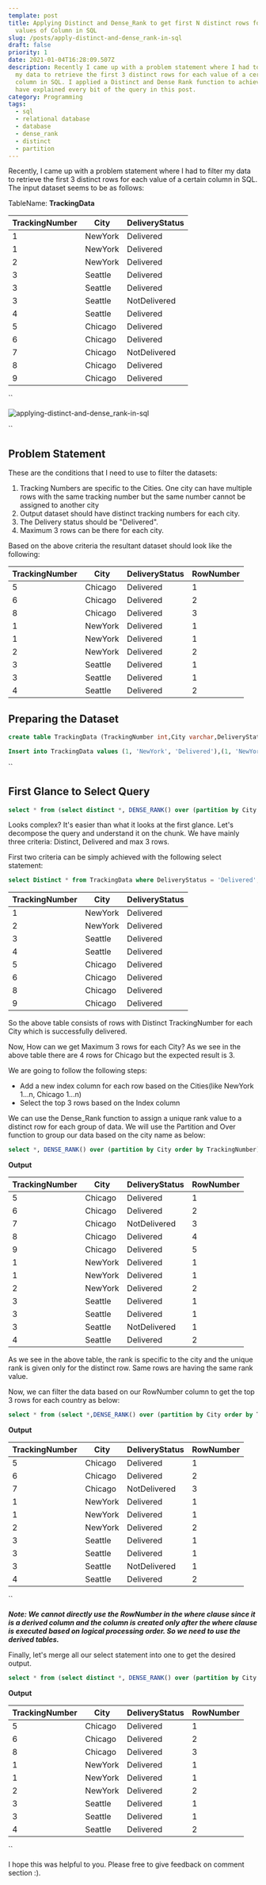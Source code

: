 ```yaml
---
template: post
title: Applying Distinct and Dense_Rank to get first N distinct rows for each
  values of Column in SQL
slug: /posts/apply-distinct-and-dense_rank-in-sql
draft: false
priority: 1
date: 2021-01-04T16:28:09.507Z
description: Recently I came up with a problem statement where I had to filter
  my data to retrieve the first 3 distinct rows for each value of a certain
  column in SQL. I applied a Distinct and Dense Rank function to achieve this. I
  have explained every bit of the query in this post.
category: Programming
tags:
  - sql
  - relational database
  - database
  - dense_rank
  - distinct
  - partition
---
```

Recently, I came up with a problem statement where I had to filter my data to retrieve the first 3 distinct rows for each value of a certain column in SQL. The input dataset seems to be as follows:

TableName: **TrackingData**

| TrackingNumber | City    | DeliveryStatus |
| -------------- | ------- | -------------- |
| 1              | NewYork | Delivered      |
| 1              | NewYork | Delivered      |
| 2              | NewYork | Delivered      |
| 3              | Seattle | Delivered      |
| 3              | Seattle | Delivered      |
| 3              | Seattle | NotDelivered   |
| 4              | Seattle | Delivered      |
| 5              | Chicago | Delivered      |
| 6              | Chicago | Delivered      |
| 7              | Chicago | NotDelivered   |
| 8              | Chicago | Delivered      |
| 9              | Chicago | Delivered      |

``

![applying-distinct-and-dense_rank-in-sql](/media/optimized-caspar-camille-rubin-fpkvu7rdmco-unsplash.jpg "applying-distinct-and-dense_rank-in-sql  ")

``

## Problem Statement

These are the conditions that I need to use to filter the datasets:

1. Tracking Numbers are specific to the Cities. One city can have multiple rows with the same tracking number but the same number cannot be assigned to another city 
2. Output dataset should have distinct tracking numbers for each city.
3. The Delivery status should be "Delivered".
4. Maximum 3 rows can be there for each city.

Based on the above criteria the resultant dataset should look like the following:

| TrackingNumber | City    | DeliveryStatus | RowNumber |
| -------------- | ------- | -------------- | --------- |
| 5              | Chicago | Delivered      | 1         |
| 6              | Chicago | Delivered      | 2         |
| 8              | Chicago | Delivered      | 3         |
| 1              | NewYork | Delivered      | 1         |
| 1              | NewYork | Delivered      | 1         |
| 2              | NewYork | Delivered      | 2         |
| 3              | Seattle | Delivered      | 1         |
| 3              | Seattle | Delivered      | 1         |
| 4              | Seattle | Delivered      | 2         |

## Preparing the Dataset

```sql
create table TrackingData (TrackingNumber int,City varchar,DeliveryStatus varchar);
```

```sql
Insert into TrackingData values (1, 'NewYork', 'Delivered'),(1, 'NewYork', 'Delivered'),(2, 'NewYork', 'Delivered'),(3, 'Seattle', 'Delivered'),(3, 'Seattle', 'Delivered'),(3, 'Seattle', 'NotDelivered'),(4, 'Seattle', 'Delivered'),(5, 'Chicago', 'Delivered'),(6, 'Chicago', 'Delivered'),(7, 'Chicago', 'NotDelivered'),(8, 'Chicago', 'Delivered'),(9, 'Chicago', 'Delivered');
```

``

## First Glance to Select Query

```sql
select * from (select distinct *, DENSE_RANK() over (partition by City order by TrackingNumber) as 'RowNumber' from TrackingData where DeliveryStatus = 'Delivered') as newtable where newtable.RowNumber <=3;
```

Looks complex? It's easier than what it looks at the first glance. Let's decompose the query and understand it on the chunk. We have mainly three criteria: Distinct, Delivered and max 3 rows.

First two criteria can be simply achieved with the following select statement:

```sql
select Distinct * from TrackingData where DeliveryStatus = 'Delivered';
```

| TrackingNumber | City    | DeliveryStatus |
| -------------- | ------- | -------------- |
| 1              | NewYork | Delivered      |
| 2              | NewYork | Delivered      |
| 3              | Seattle | Delivered      |
| 4              | Seattle | Delivered      |
| 5              | Chicago | Delivered      |
| 6              | Chicago | Delivered      |
| 8              | Chicago | Delivered      |
| 9              | Chicago | Delivered      |



So the above table consists of rows with Distinct TrackingNumber for each City which is successfully delivered.

Now, How can we get Maximum 3 rows for each City? As we see in the above table there are 4 rows for Chicago but the expected result is 3.

We are going to follow the following steps:

* Add a new index column for each row based on the Cities(like NewYork 1...n, Chicago 1...n)
* Select the top 3 rows based on the Index column

We can use the Dense_Rank function to assign a unique rank value to a distinct row for each group of data. We will use the Partition and Over function to group our data based on the city name as below:

```sql
select *, DENSE_RANK() over (partition by City order by TrackingNumber) as 'RowNumber' from TrackingData;
```



**Output**

| TrackingNumber | City    | DeliveryStatus | RowNumber |
| -------------- | ------- | -------------- | --------- |
| 5              | Chicago | Delivered      | 1         |
| 6              | Chicago | Delivered      | 2         |
| 7              | Chicago | NotDelivered   | 3         |
| 8              | Chicago | Delivered      | 4         |
| 9              | Chicago | Delivered      | 5         |
| 1              | NewYork | Delivered      | 1         |
| 1              | NewYork | Delivered      | 1         |
| 2              | NewYork | Delivered      | 2         |
| 3              | Seattle | Delivered      | 1         |
| 3              | Seattle | Delivered      | 1         |
| 3              | Seattle | NotDelivered   | 1         |
| 4              | Seattle | Delivered      | 2         |



As we see in the above table, the rank is specific to the city and the unique rank is given only for the distinct row. Same rows are having the same rank value.

Now, we can filter the data based on our RowNumber column to get the top 3 rows for each country as below:

```sql
select * from (select *,DENSE_RANK() over (partition by City order by TrackingNumber) as 'RowNumber' from TrackingData) as newTable where newTable.'RowNumber' <=3;
```



**Output**

| TrackingNumber | City    | DeliveryStatus | RowNumber |
| -------------- | ------- | -------------- | --------- |
| 5              | Chicago | Delivered      | 1         |
| 6              | Chicago | Delivered      | 2         |
| 7              | Chicago | NotDelivered   | 3         |
| 1              | NewYork | Delivered      | 1         |
| 1              | NewYork | Delivered      | 1         |
| 2              | NewYork | Delivered      | 2         |
| 3              | Seattle | Delivered      | 1         |
| 3              | Seattle | Delivered      | 1         |
| 3              | Seattle | NotDelivered   | 1         |
| 4              | Seattle | Delivered      | 2         |

``

***Note: We cannot directly use the RowNumber in the where clause since it is a derived column and the column is created only after the where clause is executed based on logical processing order. So we need to use the derived tables.***

Finally, let's merge all our select statement into one to get the desired output.

```sql
select * from (select distinct *, DENSE_RANK() over (partition by City order by TrackingNumber) as 'RowNumber' from TrackingData where DeliveryStatus = 'Delivered') as newtable where newtable.RowNumber <=3;
```



**Output**

| TrackingNumber | City    | DeliveryStatus | RowNumber |
| -------------- | ------- | -------------- | --------- |
| 5              | Chicago | Delivered      | 1         |
| 6              | Chicago | Delivered      | 2         |
| 8              | Chicago | Delivered      | 3         |
| 1              | NewYork | Delivered      | 1         |
| 1              | NewYork | Delivered      | 1         |
| 2              | NewYork | Delivered      | 2         |
| 3              | Seattle | Delivered      | 1         |
| 3              | Seattle | Delivered      | 1         |
| 4              | Seattle | Delivered      | 2         |

``

I hope this was helpful to you. Please free to give feedback on comment section :).